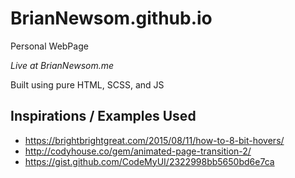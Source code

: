 # BrianNewsom.github.io
Personal WebPage

*Live at BrianNewsom.me*

Built using pure HTML, SCSS, and JS

## Inspirations / Examples Used 
* https://brightbrightgreat.com/2015/08/11/how-to-8-bit-hovers/
* http://codyhouse.co/gem/animated-page-transition-2/
* https://gist.github.com/CodeMyUI/2322998bb5650bd6e7ca

